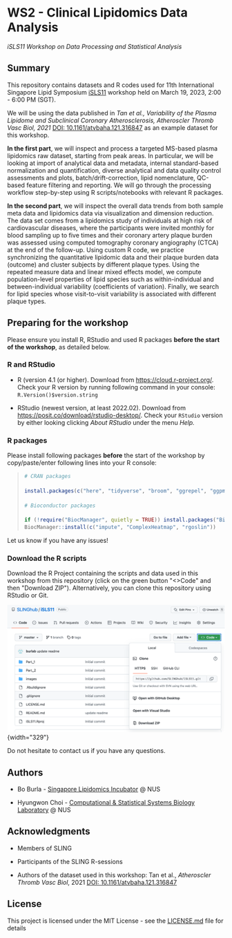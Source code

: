 # WS2 - Clinical Lipidomics Data Analysis

*iSLS11 Workshop on Data Processing and Statistical Analysis*

## Summary

This repository contains datasets and R codes used for 11th International Singapore Lipid Symposium [iSLS11](https://sling.sg/news-events/isls/) workshop held on March 19, 2023, 2:00 - 6:00 PM (SGT).

We will be using the data published in *Tan et al., Variability of the Plasma Lipidome and Subclinical Coronary Atherosclerosis, Atheroscler Thromb Vasc Biol, 2021* [DOI: 10.1161/atvbaha.121.316847](https://doi.org/10.1161/atvbaha.121.316847) as an example dataset for this workshop.

**In the first part**, we will inspect and process a targeted MS-based plasma lipidomics raw dataset, starting from peak areas. In particular, we will be looking at import of analytical data and metadata, internal standard-based normalization and quantification, diverse analytical and data quality control assessments and plots, batch/drift-correction, lipid nomenclature, QC-based feature filtering and reporting. We will go through the processing workflow step-by-step using R scripts/notebooks with relevant R packages.

**In the second part**, we will inspect the overall data trends from both sample meta data and lipidomics data via visualization and dimension reduction. The data set comes from a lipidomics study of individuals at high risk of cardiovascular diseases, where the participants were invited monthly for blood sampling up to five times and their coronary artery plaque burden was assessed using computed tomography coronary angiography (CTCA) at the end of the follow-up. Using custom R code, we practice synchronizing the quantitative lipidomic data and their plaque burden data (outcome) and cluster subjects by different plaque types. Using the repeated measure data and linear mixed effects model, we compute population-level properties of lipid species such as within-individual and between-individual variability (coefficients of variation). Finally, we search for lipid species whose visit-to-visit variability is associated with different plaque types.

## Preparing for the workshop

Please ensure you install R, RStudio and used R packages **before the start of the workshop**, as detailed below.

### R and RStudio

-   R (version 4.1 (or higher). Download from <https://cloud.r-project.org/>. Check your R version by running following command in your console: `R.Version()$version.string`

-   RStudio (newest version, at least 2022.02). Download from <https://posit.co/download/rstudio-desktop/>. Check your `RStudio` version by either looking clicking *About RStudio* under the menu *Help.*

### R packages

Please install following packages **before** the start of the workshop by copy/paste/enter following lines into your R console:

> ``` r
> # CRAN packages
>
> install.packages(c("here", "tidyverse", "broom", "ggrepel", "ggpmisc", "circlize", "scales", "devtools"))
>
> # Bioconductor packages
>
> if (!require("BiocManager", quietly = TRUE)) install.packages("BiocManager") 
> BiocManager::install(c("impute", "ComplexHeatmap", "rgoslin"))
> ```

Let us know if you have any issues!

### Download the R scripts

Download the R Project containing the scripts and data used in this workshop from this repository (click on the green button "\<\>Code" and then "Download ZIP"). Alternatively, you can clone this repository using RStudio or Git.

![](images/image-1727897831.png){width="329"}

Do not hesitate to contact us if you have any questions.

## Authors

-   Bo Burla - [Singapore Lipidomics Incubator](https://sling.sg) \@ NUS

-   Hyungwon Choi - [Computational & Statistical Systems Biology Laboratory](https://www.cssblab.org) \@ NUS

## Acknowledgments

-   Members of SLING

-   Participants of the SLING R-sessions

-   Authors of the dataset used in this workshop: Tan et al., *Atheroscler Thromb Vasc Biol*, 2021 [DOI: 10.1161/atvbaha.121.316847](https://doi.org/10.1161/atvbaha.121.31684)

## License

This project is licensed under the MIT License - see the [LICENSE.md](LICENSE.md) file for details
